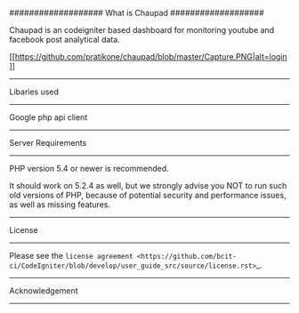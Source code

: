 ###################
What is Chaupad
###################

Chaupad is an codeigniter based dashboard for monitoring youtube and facebook post analytical data.

[[https://github.com/pratikone/chaupad/blob/master/Capture.PNG|alt=login]]

*******************
Libaries used
*******************

Google php api client

*******************
Server Requirements
*******************

PHP version 5.4 or newer is recommended.

It should work on 5.2.4 as well, but we strongly advise you NOT to run
such old versions of PHP, because of potential security and performance
issues, as well as missing features.


*******
License
*******

Please see the `license
agreement <https://github.com/bcit-ci/CodeIgniter/blob/develop/user_guide_src/source/license.rst>`_.

***************
Acknowledgement
***************

